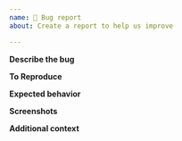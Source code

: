 ```yaml
---
name: 🐛 Bug report
about: Create a report to help us improve

---
```


**Describe the bug**
<!-- A clear and concise description of what the bug is. -->

**To Reproduce**   
<!-- Reproduce the behavior.

1. Have certain environment
2. Run given code snippet in a certain way
3. See some behavior described -->

**Expected behavior**
<!-- A clear and concise description of what you expected to happen. -->

**Screenshots**
<!-- If applicable, add screenshots to help explain your problem. -->

**Additional context**
<!-- Add any other context about the problem here. -->
